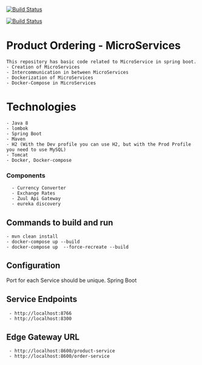 [![Build Status](https://dev.azure.com/everythingisdata/Micro-Services-With-Docker-Springboot/_apis/build/status/everythingisdata.Micro-Services-Spring-Boot%20(1)?branchName=master)](https://dev.azure.com/everythingisdata/Micro-Services-With-Docker-Springboot/_build/latest?definitionId=4&branchName=master)

[![Build Status](https://travis-ci.org/everythingisdata/microservices-springboot.svg?branch=master)](https://travis-ci.org/everythingisdata/microservices-springboot)


# Product Ordering - MicroServices

	This repository has basic code related to MicroService in spring boot. 
	- Creation of MicroServices
	- Intercommunication in between MicroServices
	- Dockerization of MicroServices
	- Docker-Compose in MicroServices

# Technologies

	- Java 8
	- lombok
	- Spring Boot
	- Maven
	- H2 (With the Dev profile you can use H2, but with the Prod Profile you need to use MySQL)
	- Tomcat
	- Docker, Docker-compose

### Components
	  - Currency Converter
	  - Exchange Rates
	  - Zuul Api Gateway
	  - eureka discovery


## Commands to build and run 
	- mvn clean install 
	- docker-compose up --build
	- docker-compose up  --force-recreate --build

## Configuration 
  Port for each Service should be unique. Spring Boot
  
## Service Endpoints
	 - http://localhost:8766
	 - http://localhost:8300
## Edge Gateway URL
	 - http://localhost:8600/product-service
	 - http://localhost:8600/order-service

